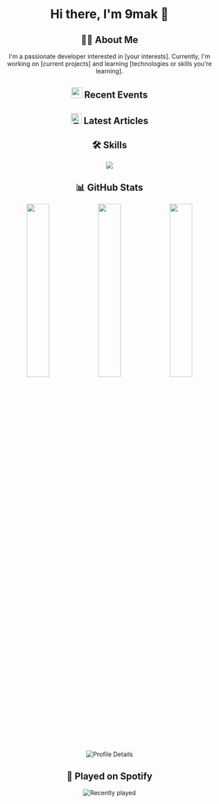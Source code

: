 <h1 align="center">Hi there, I'm 9mak 👋</h1>

<h2 align="center">👨‍💻 About Me</h2>

<p align="center">
I'm a passionate developer interested in [your interests]. Currently, I'm working on [current projects] and learning [technologies or skills you're learning].
</p>

<h2 align="center">
  <img src="https://connpass.com/static/img/api/connpass_logo_3.png" height="25" alt="connpass logo">
  Recent Events
</h2>

<!-- This section is automatically updated by GitHub Actions -->

<h2 align="center">
  <img src="https://zenn.dev/images/logo-transparent.png" height="25" alt="Zenn logo">
  Latest Articles
</h2>

<!-- This section is automatically updated by GitHub Actions -->
<h2 align="center">🛠 Skills</h2>

<!-- This section is automatically updated by GitHub Actions -->
<p align="center">
  <a href="https://skillicons.dev">
    <img src="https://skillicons.dev/icons?i=js,html,css,python,docker&perline=6" />
  </a>
</p>

<h2 align="center">📊 GitHub Stats</h2>

<div align="center">
  <img src="http://github-profile-summary-cards.vercel.app/api/cards/stats?username=9mak&theme=bear" width="32%" />
  <img src="http://github-profile-summary-cards.vercel.app/api/cards/repos-per-language?username=9mak&theme=bear" width="32%" />
  <img src="http://github-profile-summary-cards.vercel.app/api/cards/productive-time?username=9mak&theme=bear&utcOffset=8" width="32%" />
</div>

<p align="center">
  <img src="http://github-profile-summary-cards.vercel.app/api/cards/profile-details?username=9mak&theme=bear" alt="Profile Details" />
</p>

<h2 align="center">🎵 Played on Spotify</h2>

<p align="center">
  <img src="https://spotify-recently-played-readme.vercel.app/api?user=kazuki19940919&count=10&width=700" alt="Recently played" />
</p>